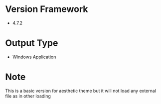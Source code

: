# Version Framework
- 4.7.2

# Output Type
- Windows Application

# Note

This is a basic version for aesthetic theme but it will not load any external file as in other loading
